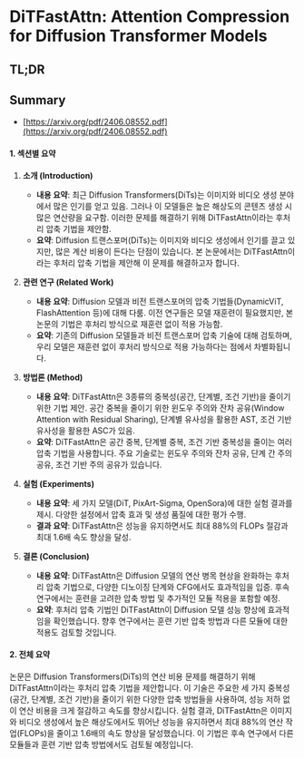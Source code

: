 # DiTFastAttn: Attention Compression for Diffusion Transformer Models
## TL;DR
## Summary
- [https://arxiv.org/pdf/2406.08552.pdf](https://arxiv.org/pdf/2406.08552.pdf)

#### 1. 섹션별 요약
1. **소개 (Introduction)**
   - **내용 요약**: 최근 Diffusion Transformers(DiTs)는 이미지와 비디오 생성 분야에서 많은 인기를 얻고 있음. 그러나 이 모델들은 높은 해상도의 콘텐츠 생성 시 많은 연산량을 요구함. 이러한 문제를 해결하기 위해 DiTFastAttn이라는 후처리 압축 기법을 제안함.
   - **요약**: Diffusion 트랜스포머(DiTs)는 이미지와 비디오 생성에서 인기를 끌고 있지만, 많은 계산 비용이 든다는 단점이 있습니다. 본 논문에서는 DiTFastAttn이라는 후처리 압축 기법을 제안해 이 문제를 해결하고자 합니다.

2. **관련 연구 (Related Work)**
   - **내용 요약**: Diffusion 모델과 비전 트랜스포머의 압축 기법들(DynamicViT, FlashAttention 등)에 대해 다룸. 이전 연구들은 모델 재훈련이 필요했지만, 본 논문의 기법은 후처리 방식으로 재훈련 없이 적용 가능함.
   - **요약**: 기존의 Diffusion 모델들과 비전 트랜스포머 압축 기술에 대해 검토하며, 우리 모델은 재훈련 없이 후처리 방식으로 적용 가능하다는 점에서 차별화됩니다.

3. **방법론 (Method)**
   - **내용 요약**: DiTFastAttn은 3종류의 중복성(공간, 단계별, 조건 기반)을 줄이기 위한 기법 제안. 공간 중복을 줄이기 위한 윈도우 주의와 잔차 공유(Window Attention with Residual Sharing), 단계별 유사성을 활용한 AST, 조건 기반 유사성을 활용한 ASC가 있음.
   - **요약**: DiTFastAttn은 공간 중복, 단계별 중복, 조건 기반 중복성을 줄이는 여러 압축 기법을 사용합니다. 주요 기술로는 윈도우 주의와 잔차 공유, 단계 간 주의 공유, 조건 기반 주의 공유가 있습니다.

4. **실험 (Experiments)**
   - **내용 요약**: 세 가지 모델(DiT, PixArt-Sigma, OpenSora)에 대한 실험 결과를 제시. 다양한 설정에서 압축 효과 및 생성 품질에 대한 평가 수행. 
   - **결과 요약**: DiTFastAttn은 성능을 유지하면서도 최대 88%의 FLOPs 절감과 최대 1.6배 속도 향상을 달성.

5. **결론 (Conclusion)**
   - **내용 요약**: DiTFastAttn은 Diffusion 모델의 연산 병목 현상을 완화하는 후처리 압축 기법으로, 다양한 디노이징 단계와 CFG에서도 효과적임을 입증. 후속 연구에서는 훈련을 고려한 압축 방법 및 추가적인 모듈 적용을 포함할 예정.
   - **요약**: 후처리 압축 기법인 DiTFastAttn이 Diffusion 모델 성능 향상에 효과적임을 확인했습니다. 향후 연구에서는 훈련 기반 압축 방법과 다른 모듈에 대한 적용도 검토할 것입니다.

#### 2. 전체 요약
논문은 Diffusion Transformers(DiTs)의 연산 비용 문제를 해결하기 위해 DiTFastAttn이라는 후처리 압축 기법을 제안합니다. 이 기술은 주요한 세 가지 중복성(공간, 단계별, 조건 기반)을 줄이기 위한 다양한 압축 방법들을 사용하여, 성능 저하 없이 연산 비용을 크게 절감하고 속도를 향상시킵니다. 실험 결과, DiTFastAttn은 이미지와 비디오 생성에서 높은 해상도에서도 뛰어난 성능을 유지하면서 최대 88%의 연산 작업(FLOPs)을 줄이고 1.6배의 속도 향상을 달성했습니다. 이 기법은 후속 연구에서 다른 모듈들과 훈련 기반 압축 방법에서도 검토될 예정입니다.
